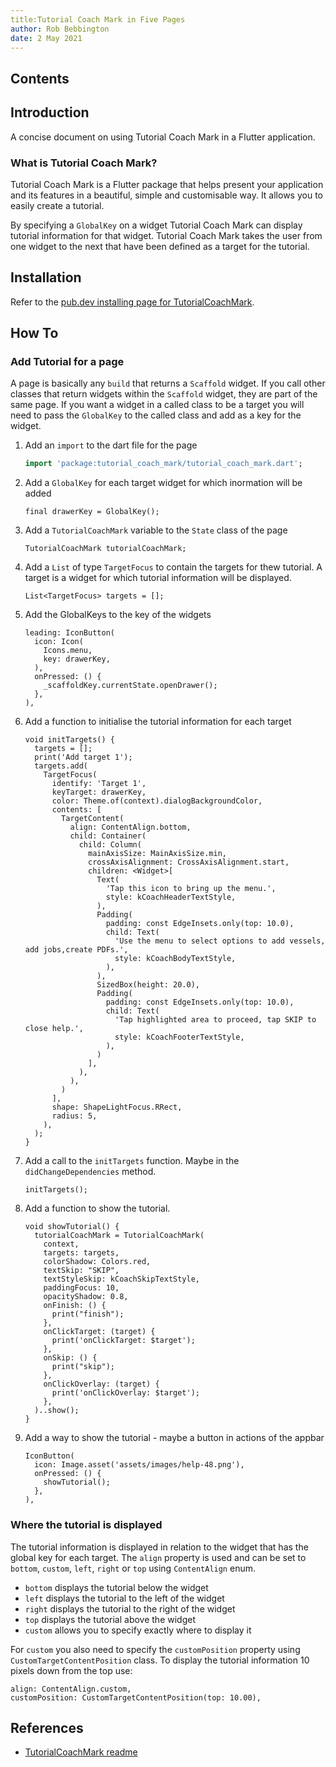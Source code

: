 ```yaml
---
title:Tutorial Coach Mark in Five Pages
author: Rob Bebbington
date: 2 May 2021
---
```


## Contents

## Introduction

A concise document on using Tutorial Coach Mark in a Flutter application.

### What is Tutorial Coach Mark?

Tutorial Coach Mark is a Flutter package that helps present your application and its features in a beautiful, simple and customisable way. It allows you to easily create a tutorial.

By specifying a `GlobalKey` on a widget Tutorial Coach Mark can display tutorial information for that widget. Tutorial Coach Mark takes the user from one widget to the next that have been defined as a target for the tutorial.

## Installation

Refer to the [pub.dev installing page for TutorialCoachMark](https://pub.dev/packages/tutorial_coach_mark/install).

## How To

### Add Tutorial for a page

A page is basically any `build` that returns a `Scaffold` widget. If you call other classes that return widgets within the `Scaffold` widget, they are part of the same page. If you want a widget in a called class to be a target you will need to pass the `GlobalKey` to the called class and add as a key for the widget.

1. Add an `import` to the dart file for the page

   ```Dart
   import 'package:tutorial_coach_mark/tutorial_coach_mark.dart';
   ```

2. Add a `GlobalKey` for each target widget for which inormation will be added

   ```Flutter
   final drawerKey = GlobalKey();
   ```

3. Add a `TutorialCoachMark` variable to the `State` class of the page

   ```Flutter
   TutorialCoachMark tutorialCoachMark;
   ```

4. Add a `List` of type `TargetFocus` to contain the targets for thew tutorial. A target is a widget for which tutorial information will be displayed.

   ```Flutter
   List<TargetFocus> targets = [];
   ```

5. Add the GlobalKeys to the key of the widgets

   ```Flutter
   leading: IconButton(
     icon: Icon(
       Icons.menu,
       key: drawerKey,
     ),
     onPressed: () {
       _scaffoldKey.currentState.openDrawer();
     },
   ),
   ```

6. Add a function to initialise the tutorial information for each target

   ```Flutter
   void initTargets() {
     targets = [];
     print('Add target 1');
     targets.add(
       TargetFocus(
         identify: 'Target 1',
         keyTarget: drawerKey,
         color: Theme.of(context).dialogBackgroundColor,
         contents: [
           TargetContent(
             align: ContentAlign.bottom,
             child: Container(
               child: Column(
                 mainAxisSize: MainAxisSize.min,
                 crossAxisAlignment: CrossAxisAlignment.start,
                 children: <Widget>[
                   Text(
                     'Tap this icon to bring up the menu.',
                     style: kCoachHeaderTextStyle,
                   ),
                   Padding(
                     padding: const EdgeInsets.only(top: 10.0),
                     child: Text(
                       'Use the menu to select options to add vessels, add jobs,create PDFs.',
                       style: kCoachBodyTextStyle,
                     ),
                   ),
                   SizedBox(height: 20.0),
                   Padding(
                     padding: const EdgeInsets.only(top: 10.0),
                     child: Text(
                       'Tap highlighted area to proceed, tap SKIP to close help.',
                       style: kCoachFooterTextStyle,
                     ),
                   )
                 ],
               ),
             ),
           )
         ],
         shape: ShapeLightFocus.RRect,
         radius: 5,
       ),
     );
   }
   ```

7. Add a call to the `initTargets` function. Maybe in the `didChangeDependencies` method.

   ```Flutter
   initTargets();
   ```

8. Add a function to show the tutorial.

   ```Flutter
   void showTutorial() {
     tutorialCoachMark = TutorialCoachMark(
       context,
       targets: targets,
       colorShadow: Colors.red,
       textSkip: "SKIP",
       textStyleSkip: kCoachSkipTextStyle,
       paddingFocus: 10,
       opacityShadow: 0.8,
       onFinish: () {
         print("finish");
       },
       onClickTarget: (target) {
         print('onClickTarget: $target');
       },
       onSkip: () {
         print("skip");
       },
       onClickOverlay: (target) {
         print('onClickOverlay: $target');
       },
     )..show();
   }
   ```

9. Add a way to show the tutorial - maybe a button in actions of the appbar

   ```Flutter
   IconButton(
     icon: Image.asset('assets/images/help-48.png'),
     onPressed: () {
       showTutorial();
     },
   ),
   ```

### Where the tutorial is displayed

The tutorial information is displayed in relation to the widget that has the global key for each target. The `align` property is used and can be set to `bottom`, `custom`, `left`, `right` or `top` using `ContentAlign` enum.

* `bottom` displays the tutorial below the widget
* `left` displays the tutorial to the left of the widget
* `right` displays the tutorial to the right of the widget
* `top` displays the tutorial above the widget
* `custom` allows you to specify exactly where to display it

For `custom` you also need to specify the `customPosition` property using `CustomTargetContentPosition` class. To display the tutorial information 10 pixels down from the top use:

   ```Flutter
   align: ContentAlign.custom,
   customPosition: CustomTargetContentPosition(top: 10.00),
   ```

## References

* [TutorialCoachMark readme](https://pub.dev/packages/tutorial_coach_mark)
